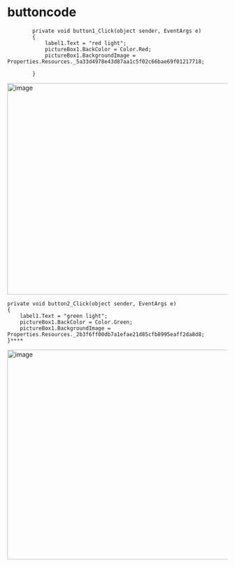 # buttoncode


```csharp=
        private void button1_Click(object sender, EventArgs e)
        {
            label1.Text = "red light";
            pictureBox1.BackColor = Color.Red;
            pictureBox1.BackgroundImage = Properties.Resources._5a33d4978e43d87aa1c5f02c66bae69f01217718;

        }
```

<img width="802" height="482" alt="image" src="https://github.com/user-attachments/assets/d3696c86-44f4-44ac-97e6-dc84730a61eb" />



```csharp=
private void button2_Click(object sender, EventArgs e)
{
    label1.Text = "green light";
    pictureBox1.BackColor = Color.Green;
    pictureBox1.BackgroundImage = Properties.Resources._2b3f6ff00db7a1efae21d85cfb8995eaff2da8d8;
}****
```
<img width="794" height="478" alt="image" src="https://github.com/user-attachments/assets/1f78ee7c-16a0-4f90-b3f8-d9b82e6bbf32" />

